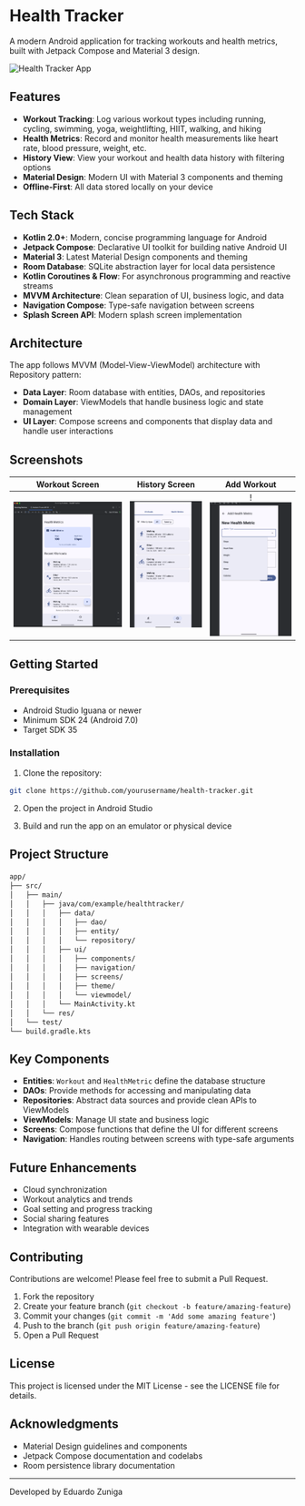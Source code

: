 # Health Tracker

A modern Android application for tracking workouts and health metrics, built with Jetpack Compose and Material 3 design.

![Health Tracker App](https://plus.unsplash.com/premium_photo-1732628348854-56a54f1da2ad?q=80&w=3348&auto=format&fit=crop&ixlib=rb-4.0.3&ixid=M3wxMjA3fDB8MHxwaG90by1wYWdlfHx8fGVufDB8fHx8fA%3D%3D)

## Features

- **Workout Tracking**: Log various workout types including running, cycling, swimming, yoga, weightlifting, HIIT, walking, and hiking
- **Health Metrics**: Record and monitor health measurements like heart rate, blood pressure, weight, etc.
- **History View**: View your workout and health data history with filtering options
- **Material Design**: Modern UI with Material 3 components and theming
- **Offline-First**: All data stored locally on your device

## Tech Stack

- **Kotlin 2.0+**: Modern, concise programming language for Android
- **Jetpack Compose**: Declarative UI toolkit for building native Android UI
- **Material 3**: Latest Material Design components and theming
- **Room Database**: SQLite abstraction layer for local data persistence
- **Kotlin Coroutines & Flow**: For asynchronous programming and reactive streams
- **MVVM Architecture**: Clean separation of UI, business logic, and data
- **Navigation Compose**: Type-safe navigation between screens
- **Splash Screen API**: Modern splash screen implementation

## Architecture

The app follows MVVM (Model-View-ViewModel) architecture with Repository pattern:

- **Data Layer**: Room database with entities, DAOs, and repositories
- **Domain Layer**: ViewModels that handle business logic and state management
- **UI Layer**: Compose screens and components that display data and handle user interactions

## Screenshots

|         Workout Screen          |          History Screen           |          Add Workout           |
|:-------------------------------:|:---------------------------------:|:------------------------------:|
| ![Workout](screenshots/img.png) | ![History](screenshots/img_1.png) | !![Add](screenshots/img_2.png) |

## Getting Started

### Prerequisites

- Android Studio Iguana or newer
- Minimum SDK 24 (Android 7.0)
- Target SDK 35

### Installation

1. Clone the repository:
```bash
git clone https://github.com/yourusername/health-tracker.git
```

2. Open the project in Android Studio

3. Build and run the app on an emulator or physical device

## Project Structure

```
app/
├── src/
│   ├── main/
│   │   ├── java/com/example/healthtracker/
│   │   │   ├── data/
│   │   │   │   ├── dao/
│   │   │   │   ├── entity/
│   │   │   │   └── repository/
│   │   │   ├── ui/
│   │   │   │   ├── components/
│   │   │   │   ├── navigation/
│   │   │   │   ├── screens/
│   │   │   │   ├── theme/
│   │   │   │   └── viewmodel/
│   │   │   └── MainActivity.kt
│   │   └── res/
│   └── test/
└── build.gradle.kts
```

## Key Components

- **Entities**: `Workout` and `HealthMetric` define the database structure
- **DAOs**: Provide methods for accessing and manipulating data
- **Repositories**: Abstract data sources and provide clean APIs to ViewModels
- **ViewModels**: Manage UI state and business logic
- **Screens**: Compose functions that define the UI for different screens
- **Navigation**: Handles routing between screens with type-safe arguments

## Future Enhancements

- Cloud synchronization
- Workout analytics and trends
- Goal setting and progress tracking
- Social sharing features
- Integration with wearable devices

## Contributing

Contributions are welcome! Please feel free to submit a Pull Request.

1. Fork the repository
2. Create your feature branch (`git checkout -b feature/amazing-feature`)
3. Commit your changes (`git commit -m 'Add some amazing feature'`)
4. Push to the branch (`git push origin feature/amazing-feature`)
5. Open a Pull Request

## License

This project is licensed under the MIT License - see the LICENSE file for details.

## Acknowledgments

- Material Design guidelines and components
- Jetpack Compose documentation and codelabs
- Room persistence library documentation

---

Developed by Eduardo Zuniga

